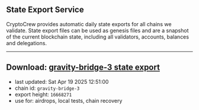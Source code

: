## State Export Service
CryptoCrew provides automatic daily state exports for all chains we validate. State export files can be used as genesis files and are a snapshot of the current blockchain state, including all validators, accounts, balances and delegations.

---
**Download: [gravity-bridge-3 state export](https://dl-eu2.ccvalidators.com/SERVICE/gravitybridge/gravity-bridge-3_export_16668271.json)**
---

- last updated: Sat Apr 19 2025 12:51:00
- chain id: `gravity-bridge-3`
- export height: `16668271`
- use for: airdrops, local tests, chain recovery
